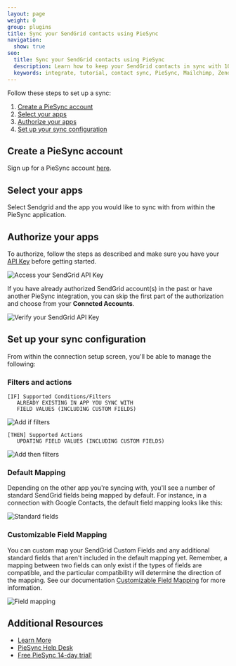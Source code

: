 ```yaml
---
layout: page
weight: 0
group: plugins
title: Sync your SendGrid contacts using PieSync
navigation:
  show: true
seo:
  title: Sync your SendGrid contacts using PieSync
  description: Learn how to keep your SendGrid contacts in sync with 100+ other apps using PieSync
  keywords: integrate, tutorial, contact sync, PieSync, Mailchimp, Zendesk, Salesforce, HubSpot, Quickbooks
---
```


Follow these steps to set up a sync:

1. [Create a PieSync account](#-Create-a-PieSync-account)
2. [Select your apps](#Select-your-apps)
3. [Authorize your apps](#Authorize-your-apps)
4. [Set up your sync configuration](#Set-up-your-sync-configuration)


## Create a PieSync account

Sign up for a PieSync account [here](https://app.piesync.com/).


## Select your apps

Select Sendgrid and the app you would like to sync with from within the PieSync application.


## Authorize your apps

To authorize, follow the steps as described and make sure you have your [API Key]({{root_url}}/ui/account-and-settings/create-and-manage-api-keys/) before getting started.

![]({{root_url}}/img/piesync-api-key.png "Access your SendGrid API Key")

If you have already authorized SendGrid account(s) in the past or have another PieSync integration, you can skip the first part of the authorization and choose from your **Conncted Accounts**.

![]({{root_url}}/img/piesync-verify-api-key.png "Verify your SendGrid API Key")

## Set up your sync configuration

From within the connection setup screen, you'll be able to manage the following:

### Filters and actions

```
[IF] Supported Conditions/Filters
   ALREADY EXISTING IN APP YOU SYNC WITH
   FIELD VALUES (INCLUDING CUSTOM FIELDS)
```

![]({{root_url}}/img/piesync-if-filters.png "Add if filters")

```
[THEN] Supported Actions
   UPDATING FIELD VALUES (INCLUDING CUSTOM FIELDS)
```

![]({{root_url}}/img/piesync-then-filters.png "Add then filters")

### Default Mapping

Depending on the other app you're syncing with, you'll see a number of standard SendGrid fields being mapped by default. For instance, in a connection with Google Contacts, the default field mapping looks like this:

![]({{root_url}}/img/piesync-default-fields.png "Standard fields")


### Customizable Field Mapping

You can custom map your SendGrid Custom Fields and any additional standard fields that aren't included in the default mapping yet. Remember, a mapping between two fields can only exist if the types of fields are compatible, and the particular compatibility will determine the direction of the mapping. See our documentation [Customizable Field Mapping](https://help.piesync.com/features/new-customizable-field-mapping) for more information.

![]({{root_url}}/img/piesync-field-mapping.png "Field mapping")

## Additional Resources

- [Learn More](https://www.piesync.com/sendgrid/)
- [PieSync Help Desk](https://help.piesync.com/connector-apps/send-grid)
- [Free PieSync 14-day trial!](https://app.piesync.com/)
